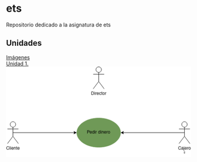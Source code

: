 # ets
Repositorio dedicado a la asignatura de ets

## Unidades
[Imágenes](img)  
[Unidad 1.](Unidad-1)  
<img src="img/prueba.png">
